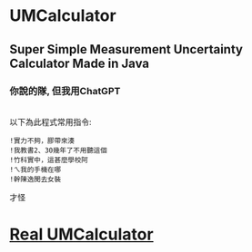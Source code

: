 # UMCalculator
## Super Simple Measurement Uncertainty Calculator Made in Java
### 你說的隊, 但我用ChatGPT

\
以下為此程式常用指令:
```名言佳句:
!實力不夠，膠帶來湊
!我教書2、30幾年了不用聽這個
!竹科實中，這甚麼學校阿
!ㄟ我的手機在哪
!幹陳逸閔去女裝
```
才怪
# [Real UMCalculator](https://youtu.be/qz3LH8HhIBc?t=6)
